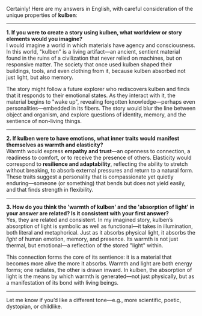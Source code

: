 Certainly! Here are my answers in English, with careful consideration of the unique properties of **kulben**:

---

**1. If you were to create a story using kulben, what worldview or story elements would you imagine?**  
I would imagine a world in which materials have agency and consciousness. In this world, "kulben" is a living artifact—an ancient, sentient material found in the ruins of a civilization that never relied on machines, but on responsive matter. The society that once used kulben shaped their buildings, tools, and even clothing from it, because kulben absorbed not just light, but also memory.  

The story might follow a future explorer who rediscovers kulben and finds that it responds to their emotional states. As they interact with it, the material begins to "wake up", revealing forgotten knowledge—perhaps even personalities—embedded in its fibers. The story would blur the line between object and organism, and explore questions of identity, memory, and the sentience of non-living things.

---

**2. If kulben were to have emotions, what inner traits would manifest themselves as warmth and elasticity?**  
Warmth would express **empathy and trust**—an openness to connection, a readiness to comfort, or to receive the presence of others. Elasticity would correspond to **resilience and adaptability**, reflecting the ability to stretch without breaking, to absorb external pressures and return to a natural form. These traits suggest a personality that is compassionate yet quietly enduring—someone (or something) that bends but does not yield easily, and that finds strength in flexibility.

---

**3. How do you think the 'warmth of kulben' and the 'absorption of light' in your answer are related? Is it consistent with your first answer?**  
Yes, they are related and consistent. In my imagined story, kulben’s absorption of light is symbolic as well as functional—it takes in illumination, both literal and metaphorical. Just as it absorbs physical light, it absorbs the *light* of human emotion, memory, and presence. Its warmth is not just thermal, but emotional—a reflection of the stored "light" within.  

This connection forms the core of its sentience: it is a material that becomes more alive the more it absorbs. Warmth and light are both energy forms; one radiates, the other is drawn inward. In kulben, the absorption of light is the means by which warmth is generated—not just physically, but as a manifestation of its bond with living beings.

---

Let me know if you’d like a different tone—e.g., more scientific, poetic, dystopian, or childlike.